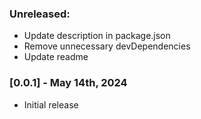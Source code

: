 ### Unreleased:

- Update description in package.json
- Remove unnecessary devDependencies
- Update readme

### [0.0.1] - May 14th, 2024

- Initial release

